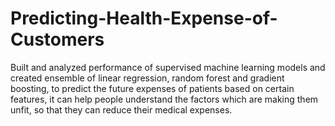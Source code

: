 # Predicting-Health-Expense-of-Customers
Built and analyzed performance of supervised machine learning models and created ensemble of linear regression, random forest and gradient boosting, to predict the future expenses of patients based on certain features, it can help people understand the factors which are making them unfit, so that they can reduce their medical expenses.
